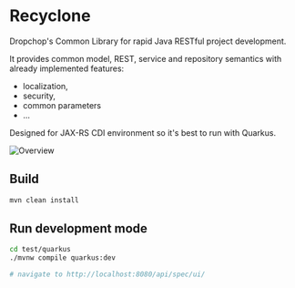 # Recyclone

Dropchop's Common Library for rapid Java RESTful project development.

It provides common model, REST, service and repository semantics with already implemented features:
- localization,
- security,
- common parameters
- ...

Designed for JAX-RS CDI environment so it's best to run with Quarkus.

![Overview](docs/imag/Recyclone.svg)

## Build

```bash 
mvn clean install
```

## Run development mode

```bash
cd test/quarkus
./mvnw compile quarkus:dev

# navigate to http://localhost:8080/api/spec/ui/
```
